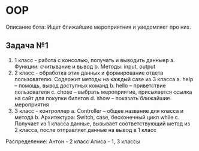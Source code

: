 # OOP
Описание бота:
	Ищет ближайшие мероприятния и уведомляет про них.

## Задача №1

1. 1 класс - работа с консолью, получать и выводить данныеp
    a. Функции: считывание и вывод 
    b. Методы: input, output
2. 2 класс - обработка этих данных и формирование ответа пользователю. Содержит методы на каждый case из 3 класса
	a. help – помощь, вывод доступных команд
	b. hello – приветствие пользователя
	c. chose – выбрать мероприятие, присылается ссылка на сайт для покупки билетов
	d. show – показать ближайшие мероприятия
3. 3 класс - контроллер
	a. Controller – общее название для класса и метода
	b. Архитектура: Switch, case, бесконечный цикл while
	c. Получает из 1 класса данные, вызывает соответствующий метод из 2 класса, после отправляет данные на вывод в 1 класс

Распределение:
Антон - 2 класс
Алиса - 1, 3 классы
